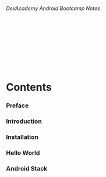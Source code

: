 
###### DevAcademy Android Bootcamp Notes

<br/>
<br/>
<br/>
<br/>
<br/>
<br/>
<br/>

# Contents

### Preface
### Introduction
### Installation
### Hello World
### Android Stack


